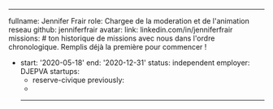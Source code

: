 ---
fullname: Jennifer Frair
role: Chargee de la moderation et de l'animation reseau
github: jenniferfrair
avatar: 
link: linkedin.com/in/jenniferfrair
missions: # ton historique de missions avec nous dans l'ordre chronologique. Remplis déjà la première pour commencer !
  - start: '2020-05-18'
    end: '2020-12-31'
    status: independent
    employer: DJEPVA
startups: 
    - reserve-civique
previously: 
    - 
    ---
